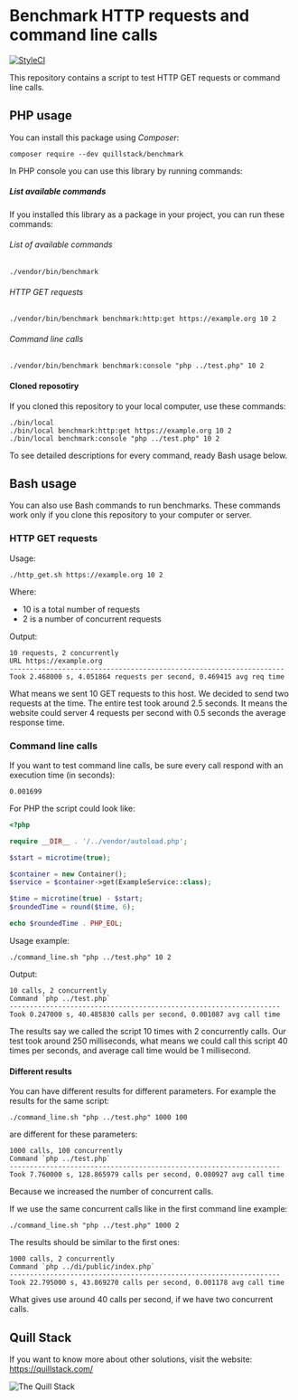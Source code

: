# Benchmark HTTP requests and command line calls

[![StyleCI](https://github.styleci.io/repos/291494182/shield?branch=master)](https://github.styleci.io/repos/291494182?branch=master)

This repository contains a script to test HTTP GET requests or command line calls.

## PHP usage

You can install this package using _Composer_:

```
composer require --dev quillstack/benchmark
```

In PHP console you can use this library by running commands:

##### List available commands

If you installed this library as a package in your project, you
can run these commands:

###### List of available commands

```
./vendor/bin/benchmark
```

###### HTTP GET requests

```
./vendor/bin/benchmark benchmark:http:get https://example.org 10 2
```

###### Command line calls

```
./vendor/bin/benchmark benchmark:console "php ../test.php" 10 2
```

#### Cloned reposotiry

If you cloned this repository to your local computer, use
these commands:

```
./bin/local
./bin/local benchmark:http:get https://example.org 10 2
./bin/local benchmark:console "php ../test.php" 10 2
```


To see detailed descriptions for every command, ready Bash usage below.

## Bash usage

You can also use Bash commands to run benchmarks. These commands
work only if you clone this repository to your computer or server.

### HTTP GET requests

Usage:

```
./http_get.sh https://example.org 10 2
```

Where:
- 10 is a total number of requests
- 2 is a number of concurrent requests

Output:

```
10 requests, 2 concurrently
URL https://example.org
--------------------------------------------------------------------
Took 2.468000 s, 4.051864 requests per second, 0.469415 avg req time
```

What means we sent 10 GET requests to this host. We decided to send two
requests at the time. The entire test took around 2.5 seconds. It means
the website could server 4 requests per second with 0.5 seconds the average
response time.

### Command line calls

If you want to test command line calls, be sure every call respond with
an execution time (in seconds):

```
0.001699
``` 

For PHP the script could look like:

```php
<?php

require __DIR__ . '/../vendor/autoload.php';

$start = microtime(true);

$container = new Container();
$service = $container->get(ExampleService::class);

$time = microtime(true) - $start;
$roundedTime = round($time, 6);

echo $roundedTime . PHP_EOL;
```

Usage example:

```
./command_line.sh "php ../test.php" 10 2
```

Output:

```
10 calls, 2 concurrently
Command `php ../test.php`
-------------------------------------------------------------------
Took 0.247000 s, 40.485830 calls per second, 0.001087 avg call time
```

The results say we called the script 10 times with 2 concurrently calls.
Our test took around 250 milliseconds, what means we could call this
script 40 times per seconds, and average call time would be 1 millisecond.

#### Different results

You can have different results for different parameters. For example the
results for the same script:

```
./command_line.sh "php ../test.php" 1000 100
```

are different for these parameters:

```
1000 calls, 100 concurrently
Command `php ../test.php`
-------------------------------------------------------------------
Took 7.760000 s, 128.865979 calls per second, 0.080927 avg call time
```

Because we increased the number of concurrent calls.

If we use the same concurrent calls like in the first command line example:

```
./command_line.sh "php ../test.php" 1000 2
```

The results should be similar to the first ones:

```
1000 calls, 2 concurrently
Command `php ../di/public/index.php`
-------------------------------------------------------------------
Took 22.795000 s, 43.869270 calls per second, 0.001178 avg call time
```

What gives use around 40 calls per second, if we have two concurrent
calls.

## Quill Stack

If you want to know more about other solutions, visit the website: \
https://quillstack.com/ 

![The Quill Stack](http://quillstack.com/quillstack.png)
